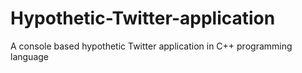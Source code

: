 # Hypothetic-Twitter-application
A console based hypothetic Twitter application in C++ programming language
